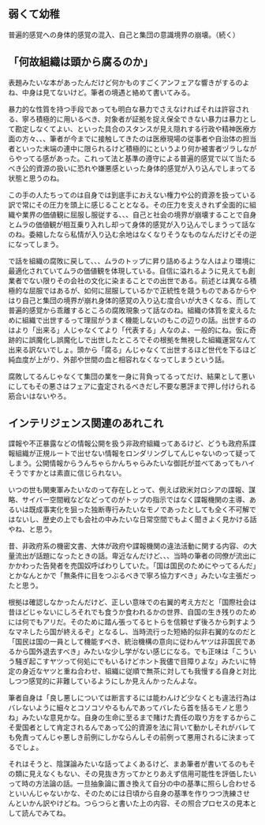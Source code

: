 ﻿## 弱くて幼稚

普遍的感覚への身体的感覚の混入、自己と集団の意識境界の崩壊。（続く）


## 「何故組織は頭から腐るのか」

表題みたいな本があったんだけど何かものすごくアンフェアな響きがするのよね、中身は見てないけど。筆者の境遇と絡めて書いてみる。

暴力的な性質を持つ手段であっても明白な暴力でさえなければそれは許容される、寧ろ積極的に用いるべき、対象者が証拠を捉え保全できない暴力は暴力として勘定しなくてよい、といった具合のスタンスが見え隠れする行政や精神医療方面の方々、、、筆者が今までに接触してきたのは医療現場の従事者や自治体の担当者といった末端の連中に限られるけど積極的にというより何か被害者ヅラしながらやってる感があった。これって法と基準の遵守による普遍的感覚で以て当たるべき公的資源の扱いに恐れや嫌悪感といった身体的感覚が入り込んでしまってる状態と思うのね。

この手の人たちってのは自身では到底手におえない権力や公的資源を扱っている訳で常にその圧力を頭上に感じることとなる。その圧力を支えきれず全面的に組織や業界の価値観に屈服し服従する、、、自己と社会の境界が崩壊することで自身とムラの価値観が相互乗り入れし却って身体的感覚が入り込んでしまうって話なのね。委縮したなら私情が入り込む余地はなくなりそうなものなんだけどその逆になってしまう。

で話を組織の腐敗に戻して、、、ムラのトップに昇り詰めるような人はより環境に最適化されていてムラの価値観を体現している。自信に溢れるように見えても創業者でない限りその会社の文化に染まることでの出世である。前述とは異なる積極的な屈服ではあるが、如何に屈服しているかで正統性を競うものであるからやはり自己と集団の境界が崩れ身体的感覚の入り込む度合いが大きくなる、而して普遍的感覚から乖離するところの腐敗現象って話なのね。組織の体質を変えるために組織で出世するって理屈がうまく機能しないのもこの辺りの話。出世するのはより「出来る」人じゃなくてより「代表する」人なのよ、一般的にね。仮に奇跡的に誤魔化し誤魔化しで出世したところでその根拠を無視した組織運営なんて出来る訳ないでしょ。頭から「腐る」んじゃなくて出世するほど世代を下るほど純血度が上がり、外部や世間の血と相容れなくなってしまうという話。

腐敗してるんじゃなくて集団の業を一身に背負ってるってだけ、結果として悪いにしてもその悪さはフェアに査定されるべきだし不要な悪評まで押し付けられる筋合いはないやろ。


## インテリジェンス関連のあれこれ

諜報や不正暴露などの情報公開を扱う非政府組織ってあるけど、どうも政府系諜報組織が正規ルートで出せない情報をロンダリングしてんじゃないのって疑ってしまう。公開情報からうんちゃらかんちゃらみたいな御託が並べてあってもハイそうですかとは素直に信じられない。

いつの世も関東軍みたいなのって存在しとって、例えば欧米対ロシアの諜報、謀略、サイバー空間戦などなどってのがトップの指示ではなく諜報機関の主導、あるいは既成事実化を狙った独断専行みたいなモノであったとしても全く不可解ではないし、歴史の上でも会社の中みたいな日常空間でもよく聞きよく見かける話やね、と思う。

昔、非政府系の機密文書、大体が政府や諜報機関の違法活動に関する内容、の大量流出が話題になったときの話。卑近なんだけど、、、当時の筆者の同僚が流出にかかわった告発者を売国奴呼ばわりしていた。「国は国民のためにやってるんだ」とかなんとかで「無条件に目をつぶるべきで寧ろ協力すべき」みたいな主張だったと思う。

根拠は確認しなかったんだけど、正しい意味での右翼的考え方だと「国際社会は昔ほどじゃないにしろそれでも食うか食われるかの世界、自国の生き残りのためには何でもアリだ。そのために踏ん張ってるヒトらを信頼せず後ろから刺すようなマネしたら国が終えるぞ」となるし、当時流行った短絡的似非右翼的なのだと「国民は国の一員として機能すべき、統治機構の意向に従わんヤツは非国民であるから国外退去すべき」みたいな少し学がない感じになる。でも正味は「こういう騒ぎ起こすヤツって何処にでもいるけどホント我儘で目障りよな」みたいに特定の身近なヤツと重ね合わせ、組織に従順で無茶に対しても我慢する自身と対比しつつ感覚的に非難しているようにしか見えんかったんよな。

筆者自身は「良し悪しについては断言するには能わんけど少なくとも違法行為はバレないように細々とコソコソやるもんであってバレたら首を括るモノと思うね」みたいな意見かな。自身の生命に至るまで賭けた責任の取り方をするからこそ愛国者として肯定されるんであって公的資源を法に背いて動かしそれがバレても免責ってんじゃ悪しき前例にしかならんしその前例って悪用されるに決まってるでしょ。

それはそうと、陰謀論みたいな話ってよくあるけど、まあ筆者が書いてるのもその類に見えなくもない、その見抜き方ってかとりあえず信用可能性を評価したいって時の方法論の話。一旦抽象論に置き換えて自分の中の基準に照らし合わせるといいんじゃないかな、そのためには日頃から自身の基準を作りつつ洗練させんといかん訳やけどね。つらつらと書いた上の内容、その照合プロセスの見本として読んでみてね。
